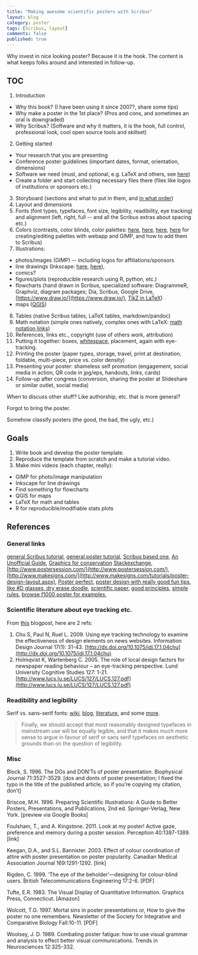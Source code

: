 ```yaml
---
title: "Making awesome scientific posters with Scribus"
layout: blog
category: poster
tags: [Scribus, layout]
comments: false
published: true
---
```


Why invest in nice looking poster? Because it is the hook.
The content is what keeps folks around and interested in follow-up.

## TOC

1. Introduction
  * Why this book? (I have been using it since 2007?, share some tips)
  * Why make a poster in the 1st place? (Pros and cons, and sometimes an oral is downgraded)
  * Why Scribus? (Software and why it matters, it is the hook, full control, professional look, cool open source tools and skillset)
2. Getting started
  * Your research that you are presenting
  * Conference poster guidelines (important dates, format, orientation, dimensions)
  * Software we need (must, and optional, e.g. LaTeX and others, see [here](http://academia.stackexchange.com/questions/1880/software-to-use-for-creating-posters-for-academic-conferences))
  * Create a folder and start collecting necessary files there (files like logos of institutions or sponsors etc.)
3. Storyboard (sections and what to put in them, and [in what order](http://academia.stackexchange.com/questions/29352/which-is-the-better-scheme-for-a-poster-tell-a-story-or-important-first))
4. Layout and dimensions
5. Fonts (font types, typefaces, font size, legibility, readibility, eye tracking) and alignment (left, right, full -- and all the Scribus extras about spacing etc.)
6. Colors (contrasts, color blinds, color palettes: [here](https://wiki.scribus.net/canvas/How_to_create_your_own_colours), [here](http://www.pictaculous.com/), [here](https://docs.gimp.org/en/gimp-concepts-palettes.html), [here](https://docs.gimp.org/en/gimp-palette-dialog.html) for creating/editing palettes with webapp and GIMP, and how to add them to Scribus)
7. Illustrations:
  * photos/images (GIMP) -- including logos for affiliations/sponsors
  * line drawings (Inkscape: [here](http://tavmjong.free.fr/INKSCAPE/MANUAL/html/index.html), [here](http://wiki.inkscape.org/wiki/images/Introduction_to_Inkscape_by_Gavin_Corley.pdf)),
  * comics?
  * figures/plots (reproducible research using R, python, etc.)
  * flowcharts (hand drawn in Scribus, specialized software: DiagrammeR, Graphviz, diagram packages; Dia, Scribus, Google Drive, [https://www.draw.io/](https://www.draw.io/), [TikZ in LaTeX](http://www.texample.net/tikz/examples/simple-flow-chart/))
  * maps ([QGIS](http://www.qgistutorials.com/en/))
8. Tables (native Scribus tables, LaTeX tables, markdown/pandoc)
9. Math notation (simple ones natively, complex ones with LaTeX: [math notation links](http://cazencott.info/index.php/post/2014/08/15/Making-posters-with-Scribus))
10. References, links etc., copyright (use of others work, attribution)
11. Putting it together: boxes, [whitespace](https://science.nichd.nih.gov/confluence/display/~jonasnic/Whitespace), placement, again with eye-tracking.
12. Printing the poster (paper types, storage, travel, print at destination, foldable, multi-piece, price vs. color density)
13. Presenting your poster: shameless self promotion (engagement, social media in action, QR code in jpg/eps, handouts, links, cards)
14. Follow-up after congress (conversion, sharing the poster at Slideshare or similar outlet, social media)

When to discuss other stuff? Like authorship, etc. that is more general?

Forgot to bring the poster.

Somehow classify posters (the good, the bad, the ugly, etc.)

## Goals

1. Write book and develop the poster template.
2. Reproduce the template from scratch and make a tutorial video.
3. Make mini videos (each chapter, really):
  * GIMP for photo/image manipulation
  * Inkscape for line drawings
  * Find something for flowcharts
  * QGIS for maps
  * LaTeX for math and tables
  * R for reproducible/modifiable stats plots

## References

### General links

[general Scribus tutorial](https://www.bio.umass.edu/biology/undergraduate/biology-computer-resource-center/documentation/making-a-poster-with-scribus),
[general poster tutorial](http://www.kmeverson.org/academic-poster-design.html),
[Scribus based one](https://www.linux.com/news/how-create-poster-presentations-scribus),
[An Unofficial Guide](https://archive.org/details/TheUnofficialGuideForAuthors),
[Graphics for conservation](http://scalar.usc.edu/works/graphics-for-conservation/index)
[Stackexchange](http://academia.stackexchange.com/questions/tagged/poster),
[http://www.postersession.com/](http://www.postersession.com/),
[http://www.makesigns.com/](http://www.makesigns.com/tutorials/poster-design-layout.aspx),
[Poster perfect](http://www.the-scientist.com/?articles.view/articleNo/31071/title/Poster-Perfect/), [poster design with really good fun tips, like #D glasses, dry erase doodle](http://colinpurrington.com/tips/poster-design),
[scientific paper](http://pec.sagepub.com/content/40/11/1387.abstract?id=p7015),
[good principles](http://academia.stackexchange.com/questions/2330/what-are-some-general-good-principles-for-creating-a-poster-for-a-poster-session),
[simple rules](http://journals.plos.org/ploscompbiol/article?id=10.1371/journal.pcbi.0030102),
[browse f1000 poster for examples](http://f1000research.com/browse/posters),

### Scientific literature about eye tracking etc.

From [this](http://betterposters.blogspot.ca/2010/10/eye-tracking.html) blogpost, here are 2 refs:

1. Chu S, Paul N, Ruel L. 2009. Using eye tracking technology to examine the effectiveness of design elements on news websites. Information Design Journal 17(1): 31-43. [http://dx.doi.org/10.1075/idj.17.1.04chu](http://dx.doi.org/10.1075/idj.17.1.04chu)
2. Holmqvist K, Wartenberg C. 2005. The role of local design factors for newspaper reading behaviour – an eye-tracking perspective. Lund University Cognitive Studies 127: 1-21. [http://www.lucs.lu.se/LUCS/127/LUCS.127.pdf](http://www.lucs.lu.se/LUCS/127/LUCS.127.pdf)

### Readibility and legibility

Serif vs. sans-serif fonts: [wiki](https://en.wikipedia.org/wiki/Serif#Readability_and_legibility), [blog](http://www.webdesignerdepot.com/2013/03/serif-vs-sans-the-final-battle/), [literature](http://alexpoole.info/academic/literaturereview.html),
and some [more](https://science.nichd.nih.gov/confluence/display/~jonasnic/Acknowledgements+and+References).

> Finally, we should accept that most reasonably designed typefaces in mainstream use will be equally legible, and that it makes much more sense to argue in favour of serif or sans serif typefaces on aesthetic grounds than on the question of legibility.

### Misc

Block, S. 1996. The DOs and DON’Ts of poster presentation. Biophysical Journal 71:3527-3529. [dos and donts of poster presentation; I fixed the typo in the title of the published article, so if you’re copying my citation, don’t]

Briscoe, M.H. 1996. Preparing Scientific Illustrations: A Guide to Better Posters, Presentations, and Publications, 2nd ed. Springer-Verlag, New York. [preview via Google Books]

Foulsham, T., and A. Kingstone. 2011. Look at my poster! Active gaze, preference and memory during a poster session. Perception 40:1387-1389. [link]

Keegan, D.A., and S.L. Bannister. 2003. Effect of colour coordination of attire with poster presentation on poster popularity. Canadian Medical Association Journal 169:1291-1292. [link]

Rigden, C. 1999. ‘The eye of the beholder’—designing for colour-blind users. British Telecommunications Engineering 17:2-6. [PDF]

Tufte, E.R. 1983. The Visual Display of Quantitative Information. Graphics Press, Connecticut. [Amazon]

Wolcott, T.G. 1997. Mortal sins in poster presentations or, How to give the poster no one remembers. Newsletter of the Society for Integrative and Comparative Biology Fall:10-11. [PDF]

Woolsey, J. D. 1989. Combating poster fatigue: how to use visual grammar and analysis to effect better visual communications. Trends in Neurosciences 12:325-332.
